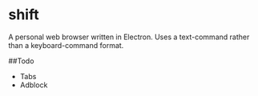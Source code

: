 # shift
A personal web browser written in Electron. Uses a text-command rather than a keyboard-command format.

##Todo
- Tabs
- Adblock
